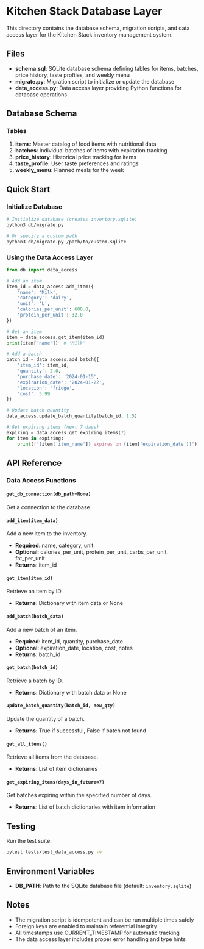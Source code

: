 # Kitchen Stack Database Layer

This directory contains the database schema, migration scripts, and data access layer for the Kitchen Stack inventory management system.

## Files

- **schema.sql**: SQLite database schema defining tables for items, batches, price history, taste profiles, and weekly menu
- **migrate.py**: Migration script to initialize or update the database
- **data_access.py**: Data access layer providing Python functions for database operations

## Database Schema

### Tables

1. **items**: Master catalog of food items with nutritional data
2. **batches**: Individual batches of items with expiration tracking
3. **price_history**: Historical price tracking for items
4. **taste_profile**: User taste preferences and ratings
5. **weekly_menu**: Planned meals for the week

## Quick Start

### Initialize Database

```bash
# Initialize database (creates inventory.sqlite)
python3 db/migrate.py

# Or specify a custom path
python3 db/migrate.py /path/to/custom.sqlite
```

### Using the Data Access Layer

```python
from db import data_access

# Add an item
item_id = data_access.add_item({
    'name': 'Milk',
    'category': 'dairy',
    'unit': 'L',
    'calories_per_unit': 600.0,
    'protein_per_unit': 32.0
})

# Get an item
item = data_access.get_item(item_id)
print(item['name'])  # 'Milk'

# Add a batch
batch_id = data_access.add_batch({
    'item_id': item_id,
    'quantity': 2.0,
    'purchase_date': '2024-01-15',
    'expiration_date': '2024-01-22',
    'location': 'fridge',
    'cost': 5.99
})

# Update batch quantity
data_access.update_batch_quantity(batch_id, 1.5)

# Get expiring items (next 7 days)
expiring = data_access.get_expiring_items(7)
for item in expiring:
    print(f"{item['item_name']} expires on {item['expiration_date']}")
```

## API Reference

### Data Access Functions

#### `get_db_connection(db_path=None)`
Get a connection to the database.

#### `add_item(item_data)`
Add a new item to the inventory.
- **Required**: name, category, unit
- **Optional**: calories_per_unit, protein_per_unit, carbs_per_unit, fat_per_unit
- **Returns**: item_id

#### `get_item(item_id)`
Retrieve an item by ID.
- **Returns**: Dictionary with item data or None

#### `add_batch(batch_data)`
Add a new batch of an item.
- **Required**: item_id, quantity, purchase_date
- **Optional**: expiration_date, location, cost, notes
- **Returns**: batch_id

#### `get_batch(batch_id)`
Retrieve a batch by ID.
- **Returns**: Dictionary with batch data or None

#### `update_batch_quantity(batch_id, new_qty)`
Update the quantity of a batch.
- **Returns**: True if successful, False if batch not found

#### `get_all_items()`
Retrieve all items from the database.
- **Returns**: List of item dictionaries

#### `get_expiring_items(days_in_future=7)`
Get batches expiring within the specified number of days.
- **Returns**: List of batch dictionaries with item information

## Testing

Run the test suite:

```bash
pytest tests/test_data_access.py -v
```

## Environment Variables

- **DB_PATH**: Path to the SQLite database file (default: `inventory.sqlite`)

## Notes

- The migration script is idempotent and can be run multiple times safely
- Foreign keys are enabled to maintain referential integrity
- All timestamps use CURRENT_TIMESTAMP for automatic tracking
- The data access layer includes proper error handling and type hints
